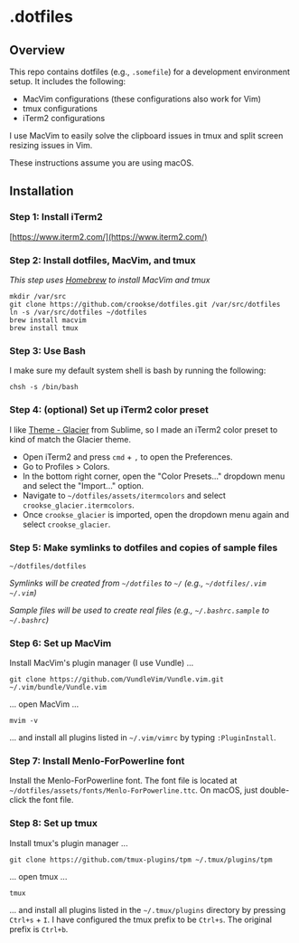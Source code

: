 # .dotfiles

## Overview

This repo contains dotfiles (e.g., `.somefile`) for a development environment setup. It includes the following:

* MacVim configurations (these configurations also work for Vim)
* tmux configurations
* iTerm2 configurations

I use MacVim to easily solve the clipboard issues in tmux and split screen resizing issues in Vim.

These instructions assume you are using macOS.

## Installation

### Step 1: Install iTerm2

[https://www.iterm2.com/](https://www.iterm2.com/)

### Step 2: Install dotfiles, MacVim, and tmux

_This step uses [Homebrew](https://brew.sh/) to install MacVim and tmux_

```
mkdir /var/src
git clone https://github.com/crookse/dotfiles.git /var/src/dotfiles
ln -s /var/src/dotfiles ~/dotfiles
brew install macvim
brew install tmux
```

### Step 3: Use Bash

I make sure my default system shell is bash by running the following:

```
chsh -s /bin/bash
```

### Step 4: (optional) Set up iTerm2 color preset

I like [Theme - Glacier](https://packagecontrol.io/packages/Theme%20-%20Glacier) from Sublime, so I made an iTerm2 color preset to kind of match the Glacier theme.

* Open iTerm2 and press `cmd` + `,` to open the Preferences.
* Go to Profiles > Colors.
* In the bottom right corner, open the "Color Presets..." dropdown menu and select the "Import..." option.
* Navigate to `~/dotfiles/assets/itermcolors` and select `crookse_glacier.itermcolors`.
* Once `crookse_glacier` is imported, open the dropdown menu again and select `crookse_glacier`.

### Step 5: Make symlinks to dotfiles and copies of sample files

```
~/dotfiles/dotfiles
```

_Symlinks will be created from `~/dotfiles` to `~/` (e.g., `~/dotfiles/.vim ~/.vim`)_

_Sample files will be used to create real files (e.g., `~/.bashrc.sample` to `~/.bashrc`)_

### Step 6: Set up MacVim

Install MacVim's plugin manager (I use Vundle) ...

```
git clone https://github.com/VundleVim/Vundle.vim.git ~/.vim/bundle/Vundle.vim
```

... open MacVim ...

```
mvim -v
```

... and install all plugins listed in `~/.vim/vimrc` by typing `:PluginInstall`.

### Step 7: Install Menlo-ForPowerline font

Install the Menlo-ForPowerline font. The font file is located at `~/dotfiles/assets/fonts/Menlo-ForPowerline.ttc`. On macOS, just double-click the font file.

### Step 8: Set up tmux

Install tmux's plugin manager ...

```
git clone https://github.com/tmux-plugins/tpm ~/.tmux/plugins/tpm
```

... open tmux ...

```
tmux
```

... and install all plugins listed in the `~/.tmux/plugins` directory by pressing `Ctrl+s` + `I`. I have configured the tmux prefix to be `Ctrl+s`. The original prefix is `Ctrl+b`.

